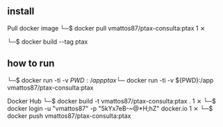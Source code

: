 <h2>install</h2>

Pull docker image
└─$ docker pull vmattos87/ptax-consulta:ptax                          1 ⨯


└─$ docker build --tag ptax


<h2>how to run</h2>

└─$ docker run -ti -v ${PWD}:/app ptax   
└─$ docker run -ti -v ${PWD}:/app vmattos87/ptax-consulta:ptax  







Docker Hub
└─$ docker build -t vmattos87/ptax-consulta:ptax .                                          1 ⨯
└─$ docker login -u "vmattos87" -p "5kYx7eB-~@*H;hZ" docker.io                              1 ⨯
└─$ docker push vmattos87/ptax-consulta:ptax                  